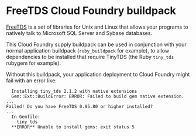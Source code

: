 # FreeTDS Cloud Foundry buildpack

[FreeTDS](https://www.freetds.org/) is a set of libraries for Unix and Linux that allows your programs to natively talk to Microsoft SQL Server and Sybase databases.

This Cloud Foundry supply buildpack can be used in conjunction with your normal application buildpack (`ruby_buildpack` for example), to allow dependencies to be installed that require TinyTDS (the Ruby `tiny_tds` rubygem for example).

Without this buildpack, your application deployment to Cloud Foundry might fail with an error like:

```plain
  Installing tiny_tds 2.1.2 with native extensions
  Gem::Ext::BuildError: ERROR: Failed to build gem native extension.
...
Failed! Do you have FreeTDS 0.95.80 or higher installed?
...
  In Gemfile:
    tiny_tds
  **ERROR** Unable to install gems: exit status 5
```
